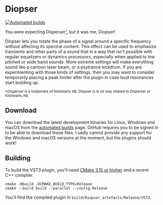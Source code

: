# Diopser

[![Automated builds](https://github.com/robbert-vdh/diopser/workflows/Automated%20builds/badge.svg?branch=master&event=push)](https://github.com/robbert-vdh/diopser/actions?query=workflow%3A%22Automated+builds%22+branch%3Amaster)

You were expecting Disperser[¹](#disperser), but it was me, Diopser!

Diopser lets you rotate the phase of a signal around a specific frequency
without affecting its spectral content. This effect can be used to emphasize
transients and other parts of a sound that in a way that isn't possible with
regular equalizers or dynamics processors, especially when applied to low
pitched or wide band sounds. More extreme settings will make everything sound
like a cartoon laser beam, or a psytrance kickdrum. If you are experimenting
with those kinds of settings, then you may want to consider temporarily placing
a peak limiter after the plugin in case loud resonances start building up.

<sup id="disperser">
  *Disperser is a trademark of Kilohearts AB. Diopser is in no way related to
  Disperser or Kilohearts AB.
</sup>

## Download

You can download the latest development binaries for Linux, Windows and macOS
from the [automated
builds](https://github.com/robbert-vdh/diopser/actions?query=workflow%3A%22Automated+builds%22+branch%3Amaster)
page. GitHub requires you to be signed in to be able to download these files. I
sadly cannot provide any support for the Windows and macOS versions at the
moment, but the plugins should work!

## Building

To build the VST3 plugin, you'll need [CMake 3.15 or
higher](https://cliutils.gitlab.io/modern-cmake/chapters/intro/installing.html)
and a recent C++ compiler.

```shell
cmake -Bbuild -DCMAKE_BUILD_TYPE=Release
cmake --build build --parallel --config Release
```

You'll find the compiled plugin in `build/Diopser_artefacts/Release/VST3`.
